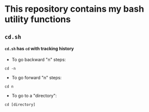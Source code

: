 # This repository contains my bash utility functions

## `cd.sh`
#### `cd.sh` has `cd` with tracking history
- To go backward "n" steps:
```
cd -n
```
- To go forward "n" steps:
```
cd n
```
- To go to a "directory":
```
cd [directory]
```
